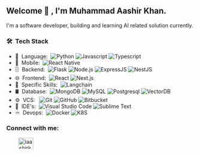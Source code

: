 <h2> Welcome 👋 , I'm Muhammad Aashir Khan.</h2>

I'm a software developer, building and learning AI related solution currently.

<h3> 🛠 &nbsp;Tech Stack</h3>

- 📜 &nbsp;Language:&nbsp;
  ![Python](https://img.shields.io/badge/-Python-0A1A2F?style=flat&logoColor=d5042f)
  ![Javascript](https://img.shields.io/badge/-JavaScript-0A1A2F?style=flat&logo=Javascript&logoColor=yellow)
  ![Typescript](https://img.shields.io/badge/-Typescript-0A1A2F?style=flat&logo=Typescript&logoColor=007ACC)
- 📱 &nbsp;Mobile:&nbsp;
  ![React Native](https://img.shields.io/badge/-React%20Native-0A1A2F?style=flat&logo=React&logoColor=00d8fd)
- 🗄 &nbsp;Backend:&nbsp;
  ![Flask](https://img.shields.io/badge/-Flask-0A1A2F?style=flat&logo=flask&logoColor=d5042f)
  ![Node.js](https://img.shields.io/badge/-Node.js-0A1A2F?style=flat&logo=node.js)
  ![ExpressJS](https://img.shields.io/badge/-ExpressJS-0A1A2F?style=flat&logo=express&logoColor=blue)
  ![NestJS](https://img.shields.io/badge/-NestJS-0A1A2F?style=flat&logo=nestjs&logoColor=red)
- 🌐 &nbsp;Frontend:&nbsp;
  ![React](https://img.shields.io/badge/-React-0A1A2F?style=flat&logo=react)
  ![Next.js](https://img.shields.io/badge/-Next.js-0A1A2F?style=flat&logo=next.js)
- :bow_and_arrow: &nbsp;Specific Skills:&nbsp;
  ![Langchain](https://img.shields.io/badge/-Langchain-0A1A2F?style=flat&logo=langchain&logoColor=yellow)
- 🛢 &nbsp;Database:&nbsp;
  ![MongoDB](https://img.shields.io/badge/-MongoDB-0A1A2F?style=flat&logo=mongodb)
  ![MySQL](https://img.shields.io/badge/-MySQL-0A1A2F?style=flat&logo=mysql&logoColor=00d8fd)
  ![Postgresql](https://img.shields.io/badge/-Postgresql-0A1A2F?style=flat&logo=postgresql)
  ![VectorDB](https://img.shields.io/badge/-VectorDB-0A1A2F?style=flat&logo=vectorDB&logoColor=blue)
- ⚙️ &nbsp;VCS: &nbsp;
  ![Git](https://img.shields.io/badge/-Git-0A1A2F?style=flat&logo=git)
  ![GitHub](https://img.shields.io/badge/-GitHub-0A1A2F?style=flat&logo=github)
  ![Bitbucket](https://img.shields.io/badge/-bitbucket-0A1A2F?style=flat&logo=bitbucket)
- 🔧 &nbsp;IDE's:&nbsp;
  ![Visual Studio Code](https://img.shields.io/badge/-Visual%20Studio%20Code-0A1A2F?style=flat&logo=visual-studio-code&logoColor=007ACC)
  ![Sublime Text](https://img.shields.io/badge/-Sublime-0A1A2F?style=flat&logo=sublime-text&logoColor=orange)
- ♾️ &nbsp;Devops:&nbsp;
  ![Docker](https://img.shields.io/badge/-Docker-0A1A2F?style=flat&logo=docker&logoColor=blue)
  ![K8S](https://img.shields.io/badge/-K8S-0A1A2F?style=flat&logo=docker&logoColor=orange)
  
  
<h3 align="left">Connect with me:</h3>
<p style="margin-left: 2rem;">
  <span height="30" width="40"></span>
<a href="https://twitter.com/rogerhuang143" target="blank"><img align="center" src="https://raw.githubusercontent.com/rahuldkjain/github-profile-readme-generator/master/src/images/icons/Social/twitter.svg" alt="iaashirkhan" height="30" width="40" /></a>
</p>

<br/>
